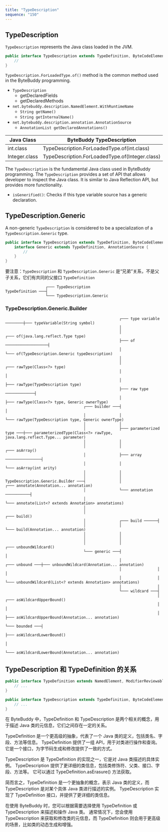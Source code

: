 ```yaml
---
title: "TypeDescription"
sequence: "150"
---
```


## TypeDescription

`TypeDescription` represents the Java class loaded in the JVM.

```java
public interface TypeDescription extends TypeDefinition, ByteCodeElement, TypeVariableSource {
    //
}
```

`TypeDescription.ForLoadedType.of()` method is the common method used in the ByteBuddy programming.

- `TypeDescription`
  - getDeclaredFields
  - getDeclaredMethods
- `net.bytebuddy.description.NamedElement.WithRuntimeName`
  - `String getName()`
  - `String getInternalName()`
- `net.bytebuddy.description.annotation.AnnotationSource`
  - `AnnotationList getDeclaredAnnotations()`

| Java Class    | ByteBuddy TypeDescription                       |
|---------------|-------------------------------------------------|
| int.class     | TypeDescription.ForLoadedType.of(int.class)     |
| Integer.class | TypeDescription.ForLoadedType.of(Integer.class) |

The `TypeDescription` is the fundamental Java class used in ByteBuddy programming.
The `TypeDescription` provides a set of API
that allows developer to inspect the Java class.
It is similar to Java Reflection API, but provides more functionality.


- `isGenerified()`: Checks if this type variable source has a generic declaration.

## TypeDescription.Generic

A non-generic `TypeDescription` is considered to be a specialization of a `TypeDescription.Generic` type.

```java
public interface TypeDescription extends TypeDefinition, ByteCodeElement, TypeVariableSource {
    interface Generic extends TypeDefinition, AnnotationSource {
        //
    }
}
```

要注意：`TypeDescription` 和 `TypeDescription.Generic` 是“兄弟”关系，不是父子关系，它们有共同的父接口 `TypeDefinition`

```text
                  ┌─── TypeDescription
TypeDefinition ───┤
                  └─── TypeDescription.Generic
```

### TypeDescription.Generic.Builder

```text
                                                   ┌─── type variable ────────┼─── typeVariable(String symbol)
                                                   │
                                                   │                          ┌─── of(java.lang.reflect.Type type)
                                                   ├─── of ───────────────────┤
                                                   │                          └─── of(TypeDescription.Generic typeDescription)
                                                   │
                                                   │                          ┌─── rawType(Class<?> type)
                                                   │                          │
                                                   │                          ├─── rawType(TypeDescription type)
                                                   ├─── raw type ─────────────┤
                                                   │                          ├─── rawType(Class<?> type, Generic ownerType)
                                   ┌─── builder ───┤                          │
                                   │               │                          └─── rawType(TypeDescription type, Generic ownerType)
                                   │               │
                                   │               ├─── parameterized type ───┼─── parameterizedType(Class<?> rawType, java.lang.reflect.Type... parameter)
                                   │               │
                                   │               │                          ┌─── asArray()
                                   │               ├─── array ────────────────┤
                                   │               │                          └─── asArray(int arity)
                                   │               │
                                   │               │
TypeDescription.Generic.Builder ───┤               │                          ┌─── annotate(Annotation... annotation)
                                   │               └─── annotation ───────────┤
                                   │                                          └─── annotate(List<? extends Annotation> annotations)
                                   │
                                   │                                ┌─── build()
                                   │               ┌─── build ──────┤
                                   │               │                └─── build(Annotation... annotation)
                                   │               │
                                   │               │
                                   │               │                                ┌─── unboundWildcard()
                                   └─── generic ───┤                                │
                                                   │                ┌─── unbound ───┼─── unboundWildcard(Annotation... annotation)
                                                   │                │               │
                                                   │                │               └─── unboundWildcard(List<? extends Annotation> annotations)
                                                   │                │
                                                   └─── wildcard ───┤
                                                                    │               ┌─── asWildcardUpperBound()
                                                                    │               │
                                                                    │               ├─── asWildcardUpperBound(Annotation... annotation)
                                                                    └─── bounded ───┤
                                                                                    ├─── asWildcardLowerBound()
                                                                                    │
                                                                                    └─── asWildcardLowerBound(Annotation... annotation)
```

## TypeDescription 和 TypeDefinition 的关系

```java
public interface TypeDefinition extends NamedElement, ModifierReviewable.ForTypeDefinition, Iterable<TypeDefinition> {
    // ...
}
```

```java
public interface TypeDescription extends TypeDefinition, ByteCodeElement, TypeVariableSource {
    // ...
}
```

在 ByteBuddy 中，TypeDefinition 和 TypeDescription 是两个相关的概念，用于描述 Java 类的元信息，它们之间存在一定的关系。

TypeDefinition 是一个更高级的抽象，代表了一个 Java 类的定义，包括类名、字段、方法等信息。
TypeDefinition 提供了一组 API，用于对类进行操作和查询。它是一个接口，为字节码生成和修改提供了一致的方式。

TypeDescription 是 TypeDefinition 的实现之一，它是对 Java 类描述的具体实例。
TypeDescription 提供了更详细的类信息，包括类修饰符、父类、接口、字段、方法等。
它可以通过 TypeDefinition.asErasure() 方法获取。

简而言之，TypeDefinition 是一个更抽象的概念，表示 Java 类的定义，而 TypeDescription 是对某个具体 Java 类进行描述的实例。
TypeDescription 实现了 TypeDefinition 接口，并提供了更详细的类信息。

在使用 ByteBuddy 时，您可以根据需要选择使用 TypeDefinition 或 TypeDescription 来描述和操作 Java 类。
通常情况下，您会使用 TypeDescription 来获取和修改类的元信息，而 TypeDefinition 则会用于更高级的场景，比如类的动态生成和增强。

